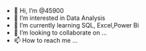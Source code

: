 - 👋 Hi, I’m @45900
- 👀 I’m interested in Data Analysis 
- 🌱 I’m currently learning SQL, Excel,Power Bi
- 💞️ I’m looking to collaborate on ...
- 📫 How to reach me ...

<!---
45900/45900 is a ✨ special ✨ repository because its `README.md` (this file) appears on your GitHub profile.
You can click the Preview link to take a look at your changes.
--->
